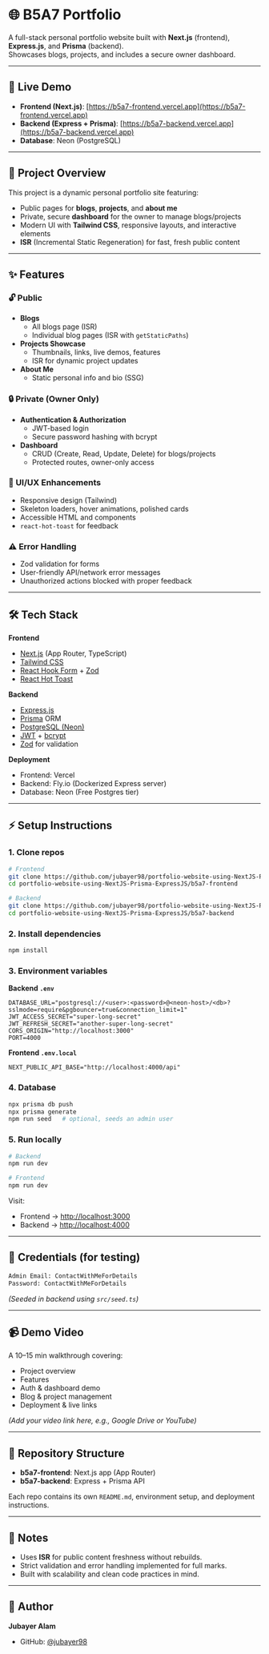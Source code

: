 # 🌐 B5A7 Portfolio

A full-stack personal portfolio website built with **Next.js** (frontend), **Express.js**, and **Prisma** (backend).  
Showcases blogs, projects, and includes a secure owner dashboard.

---

## 🚀 Live Demo

- **Frontend (Next.js)**: [https://b5a7-frontend.vercel.app](https://b5a7-frontend.vercel.app)  
- **Backend (Express + Prisma)**: [https://b5a7-backend.vercel.app](https://b5a7-backend.vercel.app)  
- **Database**: Neon (PostgreSQL)

---

## 📖 Project Overview

This project is a dynamic personal portfolio site featuring:

- Public pages for **blogs**, **projects**, and **about me**
- Private, secure **dashboard** for the owner to manage blogs/projects
- Modern UI with **Tailwind CSS**, responsive layouts, and interactive elements
- **ISR** (Incremental Static Regeneration) for fast, fresh public content

---

## ✨ Features

### 🔓 Public
- **Blogs**  
  - All blogs page (ISR)  
  - Individual blog pages (ISR with `getStaticPaths`)  
- **Projects Showcase**  
  - Thumbnails, links, live demos, features  
  - ISR for dynamic project updates  
- **About Me**  
  - Static personal info and bio (SSG)

### 🔒 Private (Owner Only)
- **Authentication & Authorization**  
  - JWT-based login  
  - Secure password hashing with bcrypt  
- **Dashboard**  
  - CRUD (Create, Read, Update, Delete) for blogs/projects  
  - Protected routes, owner-only access

### 🎨 UI/UX Enhancements
- Responsive design (Tailwind)
- Skeleton loaders, hover animations, polished cards
- Accessible HTML and components
- `react-hot-toast` for feedback

### ⚠️ Error Handling
- Zod validation for forms
- User-friendly API/network error messages
- Unauthorized actions blocked with proper feedback

---

## 🛠️ Tech Stack

**Frontend**
- [Next.js](https://nextjs.org/) (App Router, TypeScript)
- [Tailwind CSS](https://tailwindcss.com/)
- [React Hook Form](https://react-hook-form.com/) + [Zod](https://zod.dev/)
- [React Hot Toast](https://react-hot-toast.com/)

**Backend**
- [Express.js](https://expressjs.com/)
- [Prisma](https://www.prisma.io/) ORM
- [PostgreSQL (Neon)](https://neon.tech/)
- [JWT](https://jwt.io/) + [bcrypt](https://github.com/kelektiv/node.bcrypt.js)
- [Zod](https://zod.dev/) for validation

**Deployment**
- Frontend: Vercel
- Backend: Fly.io (Dockerized Express server)
- Database: Neon (Free Postgres tier)

---

## ⚡ Setup Instructions

### 1. Clone repos

```bash
# Frontend
git clone https://github.com/jubayer98/portfolio-website-using-NextJS-Prisma-ExpressJS.git
cd portfolio-website-using-NextJS-Prisma-ExpressJS/b5a7-frontend

# Backend
git clone https://github.com/jubayer98/portfolio-website-using-NextJS-Prisma-ExpressJS.git
cd portfolio-website-using-NextJS-Prisma-ExpressJS/b5a7-backend
```

### 2. Install dependencies

```bash
npm install
```

### 3. Environment variables

**Backend `.env`**
```env
DATABASE_URL="postgresql://<user>:<password>@<neon-host>/<db>?sslmode=require&pgbouncer=true&connection_limit=1"
JWT_ACCESS_SECRET="super-long-secret"
JWT_REFRESH_SECRET="another-super-long-secret"
CORS_ORIGIN="http://localhost:3000"
PORT=4000
```

**Frontend `.env.local`**
```env
NEXT_PUBLIC_API_BASE="http://localhost:4000/api"
```

### 4. Database

```bash
npx prisma db push
npx prisma generate
npm run seed   # optional, seeds an admin user
```

### 5. Run locally

```bash
# Backend
npm run dev

# Frontend
npm run dev
```

Visit:

- Frontend → [http://localhost:3000](http://localhost:3000)
- Backend → [http://localhost:4000](http://localhost:4000)

---

## 🔑 Credentials (for testing)

```txt
Admin Email: ContactWithMeForDetails
Password: ContactWithMeForDetails
```
*(Seeded in backend using `src/seed.ts`)*

---

## 📹 Demo Video

A 10–15 min walkthrough covering:

- Project overview
- Features
- Auth & dashboard demo
- Blog & project management
- Deployment & live links

*(Add your video link here, e.g., Google Drive or YouTube)*

---

## 📂 Repository Structure

- **b5a7-frontend**: Next.js app (App Router)
- **b5a7-backend**: Express + Prisma API

Each repo contains its own `README.md`, environment setup, and deployment instructions.

---

## 📝 Notes

- Uses **ISR** for public content freshness without rebuilds.
- Strict validation and error handling implemented for full marks.
- Built with scalability and clean code practices in mind.

---

## 👤 Author

**Jubayer Alam**

- GitHub: [@jubayer98](https://github.com/jubayer98)
